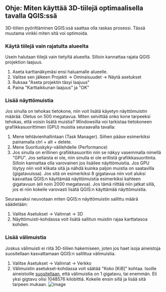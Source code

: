 ## Ohje: Miten käyttää 3D-tiilejä optimaalisella tavalla QGIS:ssä
3D-tiilien pyörittäminen QGIS:ssä saattaa olla raskas prosessi. Tässä muutama vinkki miten sitä voi optimoida.

### Käytä tiilejä vain rajatulta alueelta
Usein halutaan tiilejä vain tietyltä alueelta. Silloin kannattaa rajata QGIS projektion laajuus. 
1. Aseta karttanäkymäsi ensi haluamalle alueelle. 
2. Valitse sen jälkeen Projekti -> Ominaisuudet -> Näytä asetukset
3. Ruksaa "Aseta projektin täsyi laajuus"
4. Paina "Karttaikkunan laajuus" ja "OK"

### Lisää näyttömuistia
Jos sinulla on tehokas tietokone, niin voit lisätä käyetyn näyttömuistin määrää. Oletus on 500 megatavua.
Miten selvittää onko kone tarpeeksi tehokas, että voisin lisätä muistia?
Windowsilla voi tarkistaa tietokoneen grafiikkasuorittimen (GPU) muistia seuraavalla tavalla:
1. Mene tehtävienhallintaan (Task Manager). Siihen pääse esimerkiksi painamalla ctrl + alt + delete.
2. Mene Suorituskyky-välilehdelle (Performance)
3. Jos sinulla on erillinen grafiikkasuoritin niin se näkyy vasemmalla nimellä "GPU". Jos sellaista ei ole, niin sinulla ei ole erillistä grafiikkasuoritinta. Silloin kannattaa olla varovainen jos lisäilee näyttömuistia. Jos GPU löytyy niin voit klikata sitä ja nähdä kuinka paljon muistia on saatavilla (gigatavuissa). Jos sitä on esimerkiksi 8 gigatavua niin voit aluksi kasvattaa QGIS:n käyttämää näyttömuistia esimerkiksi kahteen gigatavuun (eli noin 2000 megatavua). Jos tämä riittää niin jatkat sillä, jos ei niin kokeile varovasti lisätä QGIS:n käyttämää näyttömuistia.

Seuraavaksi neuvotaan miten QGIS:n näyttömuistin sallittu määrä säädetään:
1. Valitse Asetukset -> Valinnat -> 3D
2. Näyttömuisti-kohdassa voit lisätä sallitun muistin rajaa karttatasoa kohden.

### Lisää välimuistia
Joskus välimuisti ei riitä 3D-tiilien hakemiseen, joten jos haet isoja aineistoja suositellaan kasvattamaan QGIS:n sallittua välimuistia.
1. Valitse Asetukset -> Valinnat -> Verkko
2. Välimuistin asetukset-kohdassa voit säätää "Koko [KiB]" kohtaa. Isoille aineistoille [suositellaan](https://www.lutraconsulting.co.uk/blog/2023/11/16/3d-tiles-in-QGIS/), että välimuistia on 1 gigatavu, tai enemmän. Eli yksi gigtavu olisi 1048576 kilobittiä. Kokeile ensin sillä ja lisää sitä tarpeen mukaan.
![image](https://github.com/GispoCoding/fv_qgis3Dkokeilu/assets/49360102/6fd2ec07-e567-4692-921f-63e403f11f7b)
